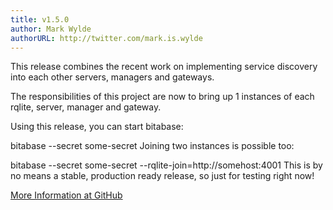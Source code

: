```yaml
---
title: v1.5.0
author: Mark Wylde
authorURL: http://twitter.com/mark.is.wylde
---
```


This release combines the recent work on implementing service discovery into each other servers, managers and gateways.

The responsibilities of this project are now to bring up 1 instances of each rqlite, server, manager and gateway.

Using this release, you can start bitabase:

bitabase --secret some-secret
Joining two instances is possible too:

bitabase --secret some-secret --rqlite-join=http://somehost:4001
This is by no means a stable, production ready release, so just for testing right now!

[More Information at GitHub](https://github.com/bitabase/bitabase/releases/tag/v1.5.0)
